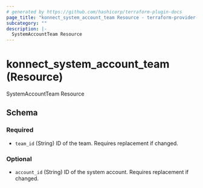 ```yaml
---
# generated by https://github.com/hashicorp/terraform-plugin-docs
page_title: "konnect_system_account_team Resource - terraform-provider-konnect"
subcategory: ""
description: |-
  SystemAccountTeam Resource
---
```


# konnect_system_account_team (Resource)

SystemAccountTeam Resource



<!-- schema generated by tfplugindocs -->
## Schema

### Required

- `team_id` (String) ID of the team. Requires replacement if changed.

### Optional

- `account_id` (String) ID of the system account. Requires replacement if changed.


